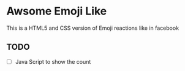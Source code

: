 # Awsome Emoji Like

This is a HTML5 and CSS version of Emoji reactions like in facebook

## TODO

- [ ] Java Script to show the count